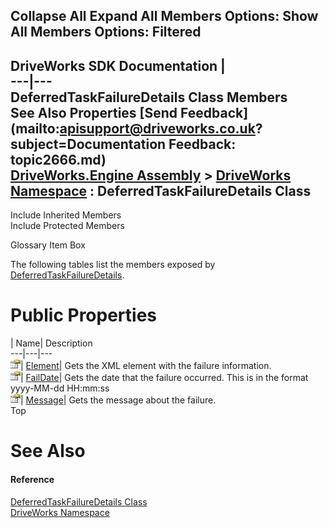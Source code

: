 Collapse All Expand All Members Options: Show All  Members Options: Filtered   
---  
DriveWorks SDK Documentation  |   
---|---  
DeferredTaskFailureDetails Class Members   
See Also Properties [Send Feedback](mailto:apisupport@driveworks.co.uk?subject=Documentation Feedback: topic2666.md)  
[DriveWorks.Engine Assembly](topic2156.md) > [DriveWorks Namespace](topic2159.md) : DeferredTaskFailureDetails Class  
---  
  
Include Inherited Members    
Include Protected Members  


Glossary Item Box

The following tables list the members exposed by [DeferredTaskFailureDetails](topic2666.md).

# Public Properties

| Name| Description  
---|---|---  
![Public Property](dotnetimages/publicProperty.gif)| [Element](topic2672.md)| Gets the XML element with the failure information.   
![Public Property](dotnetimages/publicProperty.gif)| [FailDate](topic2673.md)| Gets the date that the failure occurred. This is in the format yyyy-MM-dd HH:mm:ss   
![Public Property](dotnetimages/publicProperty.gif)| [Message](topic2674.md)| Gets the message about the failure.   
Top

# See Also

#### Reference

[DeferredTaskFailureDetails Class](topic2666.md)   
[DriveWorks Namespace](topic2159.md)


